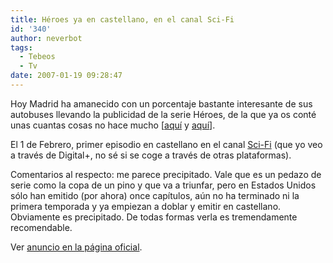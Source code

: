```yaml
---
title: Héroes ya en castellano, en el canal Sci-Fi
id: '340'
author: neverbot
tags:
  - Tebeos
  - Tv
date: 2007-01-19 09:28:47
---
```


Hoy Madrid ha amanecido con un porcentaje bastante interesante de sus autobuses llevando la publicidad de la serie Héroes, de la que ya os conté unas cuantas cosas no hace mucho \[[aquí](http://localhost:8000/tebeos/recomendacion-de-la-semana-heroes-ii/) y [aquí](http://localhost:8000/tv/recomendacion-de-la-semana-heroes/)\].

El 1 de Febrero, primer episodio en castellano en el canal [Sci-Fi](http://www.scifi.es/index.php) (que yo veo a través de Digital+, no sé si se coge a través de otras plataformas).

Comentarios al respecto: me parece precipitado. Vale que es un pedazo de serie como la copa de un pino y que va a triunfar, pero en Estados Unidos sólo han emitido (por ahora) once capítulos, aún no ha terminado ni la primera temporada y ya empiezan a doblar y emitir en castellano. Obviamente es precipitado. De todas formas verla es tremendamente recomendable.

Ver [anuncio en la página oficial](http://www.scifi.es/heroes/index.php).